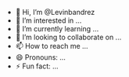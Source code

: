 - 👋 Hi, I’m @Levinbandrez
- 👀 I’m interested in ...
- 🌱 I’m currently learning ...
- 💞️ I’m looking to collaborate on ...
- 📫 How to reach me ...
- 😄 Pronouns: ...
- ⚡ Fun fact: ...

<!---
Levinbandrez/Levinbandrez is a ✨ special ✨ repository because its `README.md` (this file) appears on your GitHub profile.
You can click the Preview link to take a look at your changes.
--->
